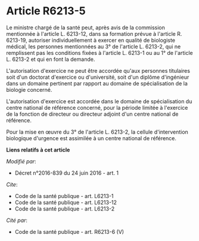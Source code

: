 # Article R6213-5

Le ministre chargé de la santé peut, après avis de la commission mentionnée à l'article L. 6213-12, dans sa formation prévue
à l'article R. 6213-19, autoriser individuellement à exercer en qualité de biologiste médical, les personnes mentionnées au
3° de l'article L. 6213-2, qui ne remplissent pas les conditions fixées à l'article L. 6213-1 ou au 1° de l'article L. 6213-2
et qui en font la demande. 

L'autorisation d'exercice ne peut être accordée qu'aux personnes titulaires soit d'un doctorat d'exercice ou d'université,
soit d'un diplôme d'ingénieur dans un domaine pertinent par rapport au domaine de spécialisation de la biologie concerné. 

L'autorisation d'exercice est accordée dans le domaine de spécialisation du centre national de référence concerné, pour la
période limitée à l'exercice de la fonction de directeur ou directeur adjoint d'un centre national de référence. 

Pour la mise en œuvre du 3° de l'article L. 6213-2, la cellule d'intervention biologique d'urgence est assimilée à un centre
national de référence.

**Liens relatifs à cet article**

_Modifié par_:

  - Décret n°2016-839 du 24 juin 2016 - art. 1

_Cite_:

  - Code de la santé publique - art. L6213-1
  - Code de la santé publique - art. L6213-12
  - Code de la santé publique - art. L6213-2

_Cité par_:

  - Code de la santé publique - art. R6213-6 (V)
